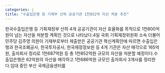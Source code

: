 ```yaml
---
categories: j
title: "수출입은행 등 기재부 산하 공공기관 1천852억 자산 처분 추진"
---
```

한국수출입은행 등 기획재정부 산하 4개 공공기관이 자산 효율화를 목적으로 1천800억원이 넘는 자산을 처분할 계획인 것으로 나타났다.4일 국회 기획재정위원회 소속 더불어민주당 김주영 의원이 기재부로부터 제출받은 공공기관 혁신계획안에 따르면 수출입은행과 한국조폐공사, 한국투자공사, 한국재정정보원 등 4개 기관은 자산 매각으로 165억원, 출자회사 정리로 1천687억원 등 총 1천852억원 규모의 자산을 처분할 예정이다.수출입은행은 62억원의 자산을 매각하고 1천686억원 규모인 출자회사 3개사를 정리한다.임대 중인 부산 국제금융센터를